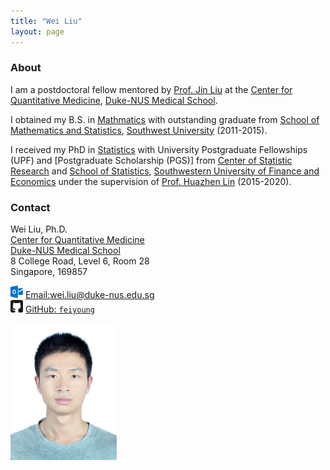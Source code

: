 ```yaml
---
title: "Wei Liu"
layout: page
---
```



### About

I am a postdoctoral fellow mentored by [Prof. Jin Liu](https://blog.nus.edu.sg/jinliu/) at the [Center for Quantitative  Medicine](https://www.duke-nus.edu.sg/cqm), [Duke-NUS Medical School](https://www.duke-nus.edu.sg/).

I obtained my B.S. in [Mathmatics](http://math.swu.edu.cn/) with outstanding graduate from [School of Mathematics and Statistics](http://math.swu.edu.cn/), [Southwest University](http://www.swu.edu.cn/) (2011-2015).

I received my PhD in [Statistics](https://csr.swufe.edu.cn/) with University Postgraduate Fellowships (UPF) and [Postgraduate Scholarship (PGS)] from [Center of Statistic Research](https://csr.swufe.edu.cn/) and [School of Statistics](https://stat.swufe.edu.cn/), [Southwestern University of Finance and Economics](https://www.swufe.edu.cn/) under the supervision of [Prof. Huazhen Lin](https://csr.swufe.edu.cn/) (2015-2020).

### Contact

<div class="row-fluid" markdown="1">
<div class="span6" markdown="1">

Wei Liu, Ph.D. <br/>
[Center for Quantitative  Medicine](https://www.duke-nus.edu.sg/cqm) <br/>
[Duke-NUS Medical School](https://www.duke-nus.edu.sg/) <br/>
8 College Road, Level 6, Room 28<br/>
Singapore, 169857 

<img src="images/envelope.svg" alt="Email logo" width="20"> [Email:]()wei.liu@duke-nus.edu.sg <br/>
<img src="images/github.svg" alt="GitHub logo" width="20"> [GitHub: `feiyoung`](https://github.com/feiyoung)


</div>
<div class="span3" markdown="1">

<img src="images/me.jpg" alt="WeiLiu photo" width="170">

</div>
</div>



